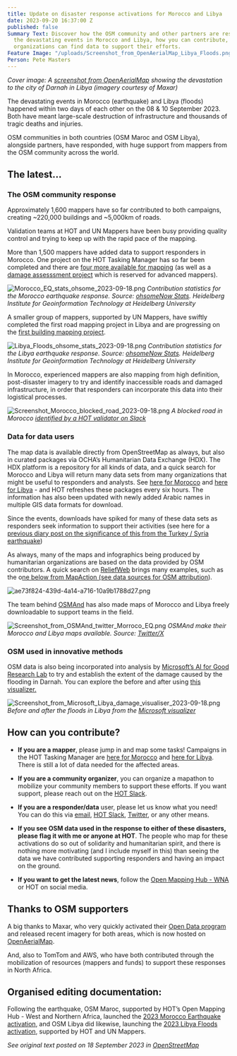 ```yaml
---
title: Update on disaster response activations for Morocco and Libya
date: 2023-09-20 16:37:00 Z
published: false
Summary Text: Discover how the OSM community and other partners are responding to
  the devastating events in Morocco and Libya, how you can contribute, and where relief
  organizations can find data to support their efforts.
Feature Image: "/uploads/Screenshot_from_OpenAerialMap_Libya_Floods.png"
Person: Pete Masters
---
```


*Cover image: A [screenshot from OpenAerialMap](https://map.openaerialmap.org/#/22.645745873451233,32.764461054579826,17/square/122102220202011/65029d220906de000167e685?_k=8xj1mx) showing the devastation to the city of Darnah in Libya (imagery courtesy of Maxar)*

The devastating events in Morocco (earthquake) and Libya (floods) happened within two days of each other on the 08 & 10 September 2023. Both have meant large-scale destruction of infrastructure and thousands of tragic deaths and injuries.

OSM communities in both countries (OSM Maroc and OSM Libya), alongside partners, have responded, with huge support from mappers from the OSM community across the world.

## The latest…

### The OSM community response

Approximately 1,600 mappers have so far contributed to both campaigns, creating ~220,000 buildings and ~5,000km of roads.

Validation teams at HOT and UN Mappers have been busy providing quality control and trying to keep up with the rapid pace of the mapping.

More than 1,500 mappers have added data to support responders in Morocco. One project on the HOT Tasking Manager has so far been completed and there are [four more available for mapping](https://tasks.hotosm.org/explore?campaign=Morocco%20Earthquake%202023) (as well as a [damage assesssment project](https://tasks.hotosm.org/projects/15504) which is reserved for advanced mappers).

![Morocco_EQ_stats_ohsome_2023-09-18.png](/uploads/Morocco_EQ_stats_ohsome_2023-09-18.png)
*Contribution statistics for the Morocco earthquake response. Source: [ohsomeNow Stats](https://stats.now.ohsome.org/dashboard#hashtags=moroccoearthquake2023&start=2023-09-08T00:00:00.000Z&end=2023-09-18T07:36:41.000Z&interval=P1D). Heidelberg Institute for Geoinformation Technology at Heidelberg University*

A smaller group of mappers, supported by UN Mappers, have swiftly completed the first road mapping project in Libya and are progressing on the [first building mapping project](https://tasks.hotosm.org/projects/15503).

![Libya_Floods_ohsome_stats_2023-09-18.png](/uploads/Libya_Floods_ohsome_stats_2023-09-18.png)
*Contribution statistics for the Libya earthquake response. Source: [ohsomeNow Stats](https://stats.now.ohsome.org/dashboard#hashtags=moroccoearthquake2023&start=2023-09-08T00:00:00.000Z&end=2023-09-18T07:36:41.000Z&interval=P1D). Heidelberg Institute for Geoinformation Technology at Heidelberg University*

In Morocco, experienced mappers are also mapping from high definition, post-disaster imagery to try and identify inaccessible roads and damaged infrastructure, in order that responders can incorporate this data into their logistical processes.

![Screenshot_Morocco_blocked_road_2023-09-18.png](/uploads/Screenshot_Morocco_blocked_road_2023-09-18.png)
*A blocked road in Morocco [identified by a HOT validator on Slack](https://hotosm.slack.com/archives/C4GLC45PY/p1694715294305259)*

### Data for data users

The map data is available directly from OpenStreetMap as always, but also in curated packages via OCHA’s Humanitarian Data Exchange (HDX). The HDX platform is a repository for all kinds of data, and a quick search for Morocco and Libya will return many data sets from many organizations that might be useful to responders and analysts. See [here for Morocco](https://data.humdata.org/organization/hot?groups=mar) and [here for Libya](https://data.humdata.org/organization/hot?q=libya) - and HOT refreshes these packages every six hours. The information has also been updated with newly added Arabic names in multiple GIS data formats for download. 

Since the events, downloads have spiked for many of these data sets as responders seek information to support their activities (see here for a [previous diary post on the significance of this from the Turkey / Syria earthquake](https://www.openstreetmap.org/user/pedrito1414/diary/400944))

As always, many of the maps and infographics being produced by humanitarian organizations are based on the data provided by OSM contributors. A quick search on [ReliefWeb](https://reliefweb.int/) brings many examples, such as the o[ne below from MapAction (see data sources for OSM attribution](https://reliefweb.int/map/libya/libya-flooding-overview-affected-mantikas-baseline-population-us-census-bureau-2020-estimate-16-sep-2023)).

![ae73f824-439d-4a14-a716-10a9b1788d27.png](/uploads/ae73f824-439d-4a14-a716-10a9b1788d27.png)

The team behind [OSMAnd](http://osmand.net/) has also made maps of Morocco and Libya freely downloadable to support teams in the field.

![Screenshot_from_OSMAnd_twitter_Morroco_EQ.png](/uploads/Screenshot_from_OSMAnd_twitter_Morroco_EQ.png)
*OSMAnd make their Morocco and Libya maps available. Source: [Twitter/X](https://twitter.com/osmandapp/status/1702636614957019296)*

### OSM used in innovative methods

OSM data is also being incorporated into analysis by [Microsoft’s AI for Good Research Lab](https://www.linkedin.com/posts/jlavista_our-thoughts-are-with-the-residents-of-libya-activity-7108548819717431296-qw6B/) to try and establish the extent of the damage caused by the flooding in Darnah. You can explore the before and after using [this visualizer.](https://satelliteimagerydemostg.z5.web.core.windows.net/damage-assessment/libya_derna_flooding_9_12_2023.html)

![Screenshot_from_Microsoft_Libya_damage_visualiser_2023-09-18.png](/uploads/Screenshot_from_Microsoft_Libya_damage_visualiser_2023-09-18.png)
*Before and after the floods in Libya from the [Microsoft visualizer](https://satelliteimagerydemostg.z5.web.core.windows.net/damage-assessment/libya_derna_flooding_9_12_2023.html)*

## How can you contribute?

* **If you are a mapper**, please jump in and map some tasks! Campaigns in the HOT Tasking Manager are [here for Morocco](https://tasks.hotosm.org/explore?campaign=Morocco%20Earthquake%202023) and [here for Libya](https://tasks.hotosm.org/explore?campaign=Libya%20Floods%202023). There is still a lot of data needed for the affected areas.

* **If you are a community organizer**, you can organize a mapathon to mobilize your community members to support these efforts. If you want support, please reach out on the [HOT Slack](https://slack.hotosm.org/).

* **If you are a responder/data** user, please let us know what you need! You can do this via [email](info@hotosm.org), [HOT Slack](https://slack.hotosm.org/), [Twitter](https://twitter.com/hotosm), or any other means.

* **If you see OSM data used in the response to either of these disasters, please flag it with me or anyone at HOT**. The people who map for these activations do so out of solidarity and humanitarian spirit, and there is nothing more motivating (and I include myself in this) than seeing the data we have contributed supporting responders and having an impact on the ground.

* **If you want to get the latest news**, follow the [Open Mapping Hub - WNA](https://www.hotosm.org/hubs/open-mapping-hub-west-and-northern-africa) or HOT on social media.

## Thanks to OSM supporters

A big thanks to Maxar, who very quickly activated their [Open Data program](https://www.maxar.com/open-data) and released recent imagery for both areas, which is now hosted on [OpenAerialMap](https://map.openaerialmap.org/).

And, also to TomTom and AWS, who have both contributed through the mobilization of resources (mappers and funds) to support these responses in North Africa.

## Organised editing documentation:
Following the earthquake, OSM Maroc, supported by HOT’s Open Mapping Hub - West and Northern Africa, launched the [2023 Morocco Earthquake activation](https://wiki.openstreetmap.org/wiki/2023_Morocco_Earthquake), and OSM Libya did likewise, launching the [2023 Libya Floods activation](https://wiki.openstreetmap.org/wiki/2023_Libya_Floods), supported by HOT and UN Mappers.

*See original text posted on 18 September 2023 in [OpenStreetMap](https://www.openstreetmap.org/user/pedrito1414/diary/402406)*